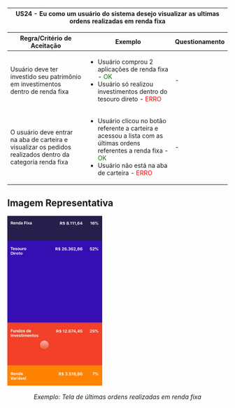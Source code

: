 <table>
    <thead>
        <tr>
            <th colspan="2" rowspan="2"> US24 - Eu como um usuário do sistema desejo visualizar as ultimas ordens realizadas em renda fixa</th>
        </tr>        
    </thead>
</table>

<table>
    <thead>
        <tr>
            <th>Regra/Critério de Aceitação</th>
            <th>Exemplo</th>
            <th>Questionamento</th>
        </tr>        
    </thead>
    <tbody>
        <tr>
            <td>Usuário deve ter investido seu patrimônio em investimentos dentro de renda fixa</td>
            <td>
                <ul>
                    <li>Usuário comprou 2 aplicações de renda fixa - <span style="color:green">OK</span></li>
                    <li>Usuário só realizou investimentos dentro do tesouro direto - <span style="color:red">ERRO</span></li>
                </ul>
            </td>
            <td> - </td>
        </tr>
        <tr>
            <td>O usuário deve entrar na aba de carteira e visualizar os pedidos realizados dentro da categoria renda fixa</td>
            <td>
                <ul>
                    <li>Usuário clicou no botão referente a carteira e acessou a lista com as últimas ordens referentes a renda fixa - <span style="color:green">OK</span></li>
                    <li>Usuário não está na aba de carteira - <span style="color:red">ERRO</span></li>
                </ul>
            </td>
            <td> - </td>
        </tr>
    </tbody>
</table>

## **Imagem Representativa**
![US01](../../../img/tt1.png)
<p align="center"><i>Exemplo: Tela de últimas ordens realizadas em renda fixa</i></p>